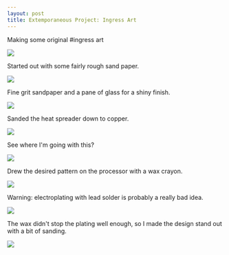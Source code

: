 ```yaml
---
layout: post
title: Extemporaneous Project: Ingress Art 
---
```


Making some original #ingress art 

![][0]

Started out with some fairly rough sand paper.

![][1]

Fine grit sandpaper and a pane of glass for a shiny finish.

![][2]

Sanded the heat spreader down to copper.

![][3]

See where I'm going with this?

![][4]

Drew the desired pattern on the processor with a wax crayon.

![][5]

Warning: electroplating with lead solder is probably a really bad idea. 

![][6]

The wax didn't stop the plating well enough, so I made the design stand out with a bit of sanding.

![][7]

[0]: /images/IMG_20121120_210239_712.jpg
[1]: /images/IMG_20121120_211155_783.jpg
[2]: /images/IMG_20121120_211211_626.jpg
[3]: /images/IMG_20121120_211558_616.jpg
[4]: /images/IMG_20121120_213110_525.jpg
[5]: /images/IMG_20121120_215928_847.jpg
[6]: /images/IMG_20121120_220853_176.jpg
[7]: /images/IMG_20121120_223042_787.jpg